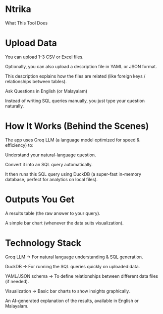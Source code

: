 # Ntrika
What This Tool Does

# Upload Data

You can upload 1–3 CSV or Excel files.

Optionally, you can also upload a description file in YAML or JSON format.

This description explains how the files are related (like foreign keys / relationships between tables).

Ask Questions in English (or Malayalam)

Instead of writing SQL queries manually, you just type your question naturally.


# How It Works (Behind the Scenes)

The app uses Groq LLM (a language model optimized for speed & efficiency) to:

Understand your natural-language question.

Convert it into an SQL query automatically.

It then runs this SQL query using DuckDB (a super-fast in-memory database, perfect for analytics on local files).

# Outputs You Get

A results table (the raw answer to your query).

A simple bar chart (whenever the data suits visualization).



# Technology Stack

Groq LLM → For natural language understanding & SQL generation.

DuckDB → For running the SQL queries quickly on uploaded data.

YAML/JSON schema → To define relationships between different data files (if needed).

Visualization → Basic bar charts to show insights graphically.

An AI-generated explanation of the results, available in English or Malayalam.
